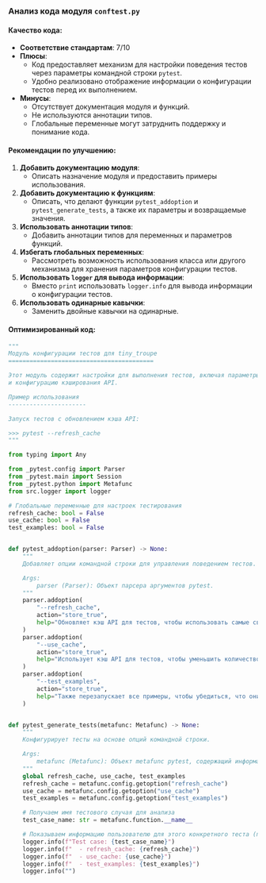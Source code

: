 ### **Анализ кода модуля `conftest.py`**

#### **Качество кода**:
- **Соответствие стандартам**: 7/10
- **Плюсы**:
    - Код предоставляет механизм для настройки поведения тестов через параметры командной строки `pytest`.
    - Удобно реализовано отображение информации о конфигурации тестов перед их выполнением.
- **Минусы**:
    - Отсутствует документация модуля и функций.
    - Не используются аннотации типов.
    - Глобальные переменные могут затруднить поддержку и понимание кода.

#### **Рекомендации по улучшению**:
1.  **Добавить документацию модуля**:
    - Описать назначение модуля и предоставить примеры использования.
2.  **Добавить документацию к функциям**:
    - Описать, что делают функции `pytest_addoption` и `pytest_generate_tests`, а также их параметры и возвращаемые значения.
3.  **Использовать аннотации типов**:
    - Добавить аннотации типов для переменных и параметров функций.
4.  **Избегать глобальных переменных**:
    - Рассмотреть возможность использования класса или другого механизма для хранения параметров конфигурации тестов.
5.  **Использовать `logger` для вывода информации**:
    - Вместо `print` использовать `logger.info` для вывода информации о конфигурации тестов.
6.  **Использовать одинарные кавычки**:
    - Заменить двойные кавычки на одинарные.

#### **Оптимизированный код**:

```python
"""
Модуль конфигурации тестов для tiny_troupe
=========================================

Этот модуль содержит настройки для выполнения тестов, включая параметры командной строки
и конфигурацию кэширования API.

Пример использования
----------------------

Запуск тестов с обновлением кэша API:

>>> pytest --refresh_cache
"""

from typing import Any

from _pytest.config import Parser
from _pytest.main import Session
from _pytest.python import Metafunc
from src.logger import logger

# Глобальные переменные для настроек тестирования
refresh_cache: bool = False
use_cache: bool = False
test_examples: bool = False


def pytest_addoption(parser: Parser) -> None:
    """
    Добавляет опции командной строки для управления поведением тестов.

    Args:
        parser (Parser): Объект парсера аргументов pytest.
    """
    parser.addoption(
        "--refresh_cache",
        action="store_true",
        help="Обновляет кэш API для тестов, чтобы использовать самые свежие данные.",
    )
    parser.addoption(
        "--use_cache",
        action="store_true",
        help="Использует кэш API для тестов, чтобы уменьшить количество фактических вызовов API.",
    )
    parser.addoption(
        "--test_examples",
        action="store_true",
        help="Также перезапускает все примеры, чтобы убедиться, что они все еще работают. Это может существенно увеличить время выполнения тестов.",
    )


def pytest_generate_tests(metafunc: Metafunc) -> None:
    """
    Конфигурирует тесты на основе опций командной строки.

    Args:
        metafunc (Metafunc): Объект metafunc pytest, содержащий информацию о тесте.
    """
    global refresh_cache, use_cache, test_examples
    refresh_cache = metafunc.config.getoption("refresh_cache")
    use_cache = metafunc.config.getoption("use_cache")
    test_examples = metafunc.config.getoption("test_examples")

    # Получаем имя тестового случая для анализа
    test_case_name: str = metafunc.function.__name__

    # Показываем информацию пользователю для этого конкретного теста (получаем из metafunc)
    logger.info(f"Test case: {test_case_name}")
    logger.info(f"  - refresh_cache: {refresh_cache}")
    logger.info(f"  - use_cache: {use_cache}")
    logger.info(f"  - test_examples: {test_examples}")
    logger.info("")